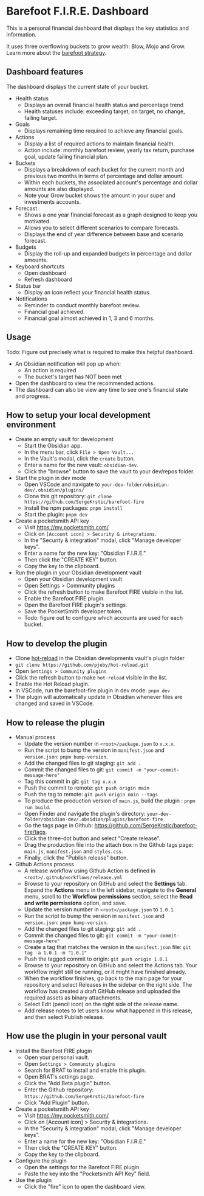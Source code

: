 # Barefoot F.I.R.E. Dashboard

This is a personal financial dashboard that displays the key statistics and information.

It uses three overflowing buckets to grow wealth: Blow, Mojo and Grow. Learn more about the [barefoot strategy](docs/barefoot-strategy.md).

## Dashboard features

The dashboard displays the current state of your bucket.

- Health status
  - Displays an overall financial health status and percentage trend
  - Health statuses include: exceeding target, on target, no change, failing target.
- Goals
  - Displays remaining time required to achieve any financial goals.
- Actions
  - Display a list of required actions to maintain financial health.
  - Action include: monthly barefoot review, yearly tax return, purchase goal, update failing financial plan.
- Buckets
  - Displays a breakdown of each bucket for the current month and previous two months in terms of percentage and dollar amount.
  - Within each buckets, the associated account's percentage and dollar amounts are also displayed.
  - Note your Grow bucket shows the amount in your super and investments accounts.
- Forecast
  - Shows a one year financial forecast as a graph designed to keep you motivated.
  - Allows you to select different scenarios to compare forecasts.
  - Displays the end of year difference between base and scenario forecast.
- Budgets
  - Display the roll-up and expanded budgets in percentage and dollar amounts.
- Keyboard shortcuts
  - Open dashboard
  - Refresh dashboard
- Status bar
  - Display an icon reflect your financial health status.
- Notifications
  - Reminder to conduct monthly barefoot review.
  - Financial goal achieved.
  - Financial goal almost achieved in 1, 3 and 6 months.

## Usage

Todo: Figure out precisely what is required to make this helpful dashboard.

- An Obsidian notification will pop up when:
  - An action is required
  - The bucket's target has NOT been met
- Open the dashboard to view the recommended actions.
- The dashboard can also be view any time to see one's financial state and progress.

## How to setup your local development environment

- Create an empty vault for development
  - Start the Obsidian app.
  - In the menu bar, click `File > Open Vault...`
  - In the Vault's modal, click the `create` button.
  - Enter a name for the new vault: `obsidian-dev`.
  - Click the "browse" button to save the vault to your dev/repos folder.
- Start the plugin in dev mode
  - Open VSCode and navigate to `your-dev-folder/obsidian-dev/.obsidian/plugins/`
  - Clone this git repository: `git clone https://github.com/SergeKrstic/barefoot-fire`
  - Install the npm packages: `pnpm install`
  - Start the plugin: `pnpm dev`
- Create a pocketsmith API key
  - Visit <https://my.pocketsmith.com/>
  - Click on `[Account icon] > Security & integrations`.
  - In the "Security & integration" modal, click "Manage developer keys".
  - Enter a name for the new key: "Obsidian F.I.R.E."
  - Then click the "CREATE KEY" button.
  - Copy the key to the clipboard.
- Run the plugin in your Obsidian development vault
  - Open your Obsidian development vault
  - Open Settings > Community plugins
  - Click the refresh button to make Barefoot FIRE visible in the list.
  - Enable the Barefoot FIRE plugin.
  - Open the  Barefoot FIRE plugin's settings.
  - Save the PocketSmith developer token.
  - Todo: figure out to configure which accounts are used for each bucket.

## How to develop the plugin

- Clone [hot-reload](https://github.com/pjeby/hot-reload.git) in the Obsidian developments vault's plugin folder
- `git clone https://github.com/pjeby/hot-reload.git`
- Open `Settings > Community plugins`
- Click the refresh button to make `hot-reload` visible in the list.
- Enable the Hot Reload plugin.
- In VSCode, run the barefoot-fire plugin in dev mode: `pnpm dev`
- The plugin will automatically update in Obsidian whenever files are changed and saved in VSCode.

## How to release the plugin

- Manual process
  - Update the version number in `<root>/package.json` to `x.x.x`.
  - Run the script to bump the version in `manifest.json` and `version.json`: `pnpm bump-version`.
  - Add the changed files to git staging: `git add .`
  - Commit the changed files to git: `git commit -m "your-commit-message-here"`
  - Tag this commit in git: `git tag x.x.x`
  - Push the commit to remote: `git push origin main`
  - Push the tag to remote: `git push origin main --tags`
  - To produce the production version of `main.js`, build the plugin : `pnpm run build`.
  - Open Finder and navigate the plugin's directory: `your-dev-folder/obsidian-dev/.obsidian/plugins/barefoot-fire`
  - Go the tags page in Github: <https://github.com/SergeKrstic/barefoot-fire/tags>.
  - Click the three-dot button and select "Create release".
  - Drag the production file into the attach box in the Github tags page: `main.js`, `manifest.json` and `styles.css`.
  - Finally, click the "Publish release" button.
- Github Actions process
  - A release workflow using Github Action is defined in `<root>/.github/workflows/release.yml`
  - Browse to your repository on GitHub and select the **Settings** tab. Expand the **Actions** menu in the left sidebar, navigate to the **General** menu, scroll to the **Workflow permissions** section, select the **Read and write permissions** option, and save.
  - Update the version number in `<root>/package.json` to `1.0.1`.
  - Run the script to bump the version in `manifest.json` and `version.json`: `pnpm bump-version`.
  - Add the changed files to git staging: `git add .`
  - Commit the changed files to git: `git commit -m "your-commit-message-here"`
  - Create a tag that matches the version in the `manifest.json` file: `git tag -a 1.0.1 -m "1.0.1"`
  - Push the tagged commit to origin: `git push origin 1.0.1`
  - Browse to your repository on GitHub and select the Actions tab. Your workflow might still be running, or it might have finished already.
  - When the workflow finishes, go back to the main page for your repository and select Releases in the sidebar on the right side. The workflow has created a draft GitHub release and uploaded the required assets as binary attachments.
  - Select Edit (pencil icon) on the right side of the release name.
  - Add release notes to let users know what happened in this release, and then select Publish release.

## How use the plugin in your personal vault

- Install the Barefoot FIRE plugin
  - Open your personal vault.
  - Open `Settings > Community plugins`
  - Search for BRAT to install and enable this plugin.
  - Open BRAT's settings page.
  - Click the "Add Beta plugin" button.
  - Enter the Github repository: `https://github.com/SergeKrstic/barefoot-fire`
  - Click "Add Plugin" button.
- Create a pocketsmith API key
  - Visit <https://my.pocketsmith.com/>
  - Click on [Account icon] > Security & integrations.
  - In the "Security & integration" modal, click "Manage developer keys".
  - Enter a name for the new key: "Obsidian F.I.R.E."
  - Then click the "CREATE KEY" button.
  - Copy the key to the clipboard.
- Configure the plugin
  - Open the settings for the Barefoot FIRE plugin
  - Paste the key into the "Pocketsmith API Key" field.
- Use the plugin
  - Click the "fire" icon to open the dashboard view.
